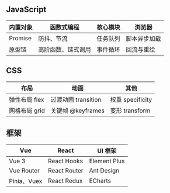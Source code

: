 ## JavaScript

| 内置对象 | 函数式编程         | 核心模块 | 浏览器       |
| -------- | ------------------ | -------- | ------------ |
| Promise  | 防抖、节流         | 任务队列 | 脚本异步加载 |
| 原型链   | 高阶函数、链式调用 | 事件循环 | 回流与重绘   |



## CSS

| 布局          | 动画                | 其他             |
| ------------- | ------------------- | ---------------- |
| 弹性布局 flex | 过渡动画 transition | 权重 specificity |
| 网格布局 grid | 关键帧 @keyframes   | 变形 transform   |



## 框架

| Vue         | React        | UI 框架      |
| ----------- | ------------ | ------------ |
| Vue 3       | React Hooks  | Element Plus |
| Vue Router  | React Router | Ant Design   |
| Pinia、Vuex | React Redux  | ECharts      |

